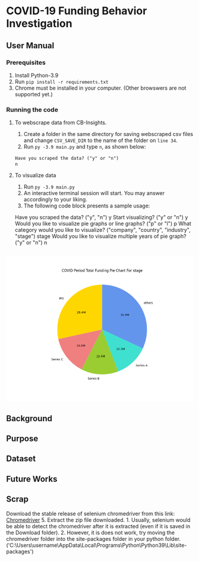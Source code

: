 # COVID-19 Funding Behavior Investigation
## User Manual
### Prerequisites
1. Install Python-3.9
2. Run `pip install -r requirements.txt`
3. Chrome must be installed in your computer. (Other browswers are not supported yet.)
### Running the code
1. To webscrape data from CB-Insights.
    1. Create a folder in the same directory for saving webscraped csv files and change `CSV_SAVE_DIR` to the name of the folder on `line 34`.
    2. Run `py -3.9 main.py` and type `n`, as shown below:
    ```
    Have you scraped the data? ("y" or "n")
    n
    ```
2. To visualize data
    1. Run `py -3.9 main.py`
    2. An interactive terminal session will start. You may answer accordingly to your liking.
    3. The following code block presents a sample usage:

    Have you scraped the data? ("y", "n")
    y
    Start visualizing? ("y" or "n")
    y
    Would you like to visualize pie graphs or line graphs? ("p" or "l")
    p
    What category would you like to visualize? ("company", "country", "industry", "stage")
    stage
    Would you like to visualize multiple years of pie graph? ("y" or "n")
    n
    ```
![Output image from the sample code block](figures/stage-pie.png)
## Background 
## Purpose
## Dataset
## Future Works

## Scrap
Download the stable release of selenium chromedriver from this link: [Chromedriver](https://sites.google.com/chromium.org/driver/)
5. Extract the zip file downloaded.
    1. Usually, selenium would be able to detect the chromedriver after it is extracted (even if it is saved in the Download folder).
    2. However, it is does not work, try moving the chromedriver folder into the site-packages folder in your python folder. ('C:\Users\username\AppData\Local\Programs\Python\Python39\Lib\site-packages')